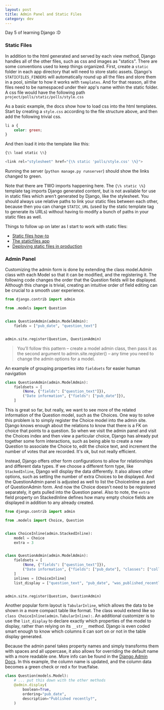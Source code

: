 ```yaml
---
layout: post
title: Admin Panel and Static Files
category: dev
---
```

Day 5 of learning Django :D

### Static Files
In addition to the html generated and served by each view method, Django handles all of the other files, such as css and images as "statics". There are some conventions used to keep things organized. First, create a `static` folder in each app directory that will need to store static assets. Django's `STATICFILES_FINDERS` will automatically round up all the files and store them in a pool, similar to how it works with `templates`. And for that reason, all the files need to be namespaced under their app's name within the static folder. A css file would have the following path `project/polls/static/polls/style.css`

As a basic example, the docs show how to load css into the html templates. Start by creating a `style.css` according to the file structure above, and then add the following trivial css.
```css
li a {
    color: green;
}
```

And then load it into the template like this:  
```py
{\% load static \%}

<link rel="stylesheet" href="{\% static 'polls/style.css' \%}">
```

Running the server (`python manage.py runserver`) should show the links changed to green.

Note that there are TWO imports happening here. The `{\% static \%}` template tag imports Django generated content, but is not available for use in static files which aren’t generated by Django, like the stylesheet. You should always use relative paths to link your static files between each other, because then you can change `STATIC_URL` (used by the static template tag to generate its URLs) without having to modify a bunch of paths in your static files as well.

Things to follow up on later as I start to work with static files:
- [Static files how-to](https://docs.djangoproject.com/en/5.0/howto/static-files/)
- [The staticfiles app](https://docs.djangoproject.com/en/5.0/ref/contrib/staticfiles/)
- [Deploying static files in production](https://docs.djangoproject.com/en/5.0/howto/static-files/deployment/)

### Admin Panel

Customizing the admin form is done by extending the class model.Admin class with each Model so that it can be modified, and the registering it. The following code changes the order that the Question fields will be displayed. Although this change is trivial, creating an intuitive order of field editing can be crucial to a smooth user experience.

```py
from django.contrib import admin

from .models import Question


class QuestionAdmin(admin.ModelAdmin):
    fields = ["pub_date", "question_text"]


admin.site.register(Question, QuestionAdmin)
```
> You’ll follow this pattern – create a model admin class, then pass it as the second argument to admin.site.register() – any time you need to change the admin options for a model.

An example of grouping properties into `fieldsets` for easier human navigation
```py
class QuestionAdmin(admin.ModelAdmin):
    fieldsets = [
        (None, {"fields": ["question_text"]}),
        ("Date information", {"fields": ["pub_date"]}),
    ]

```

This is great so far, but really, we want to see more of the related information of the Question model, such as the Choices. One way to solve this problem is to simply register the Choice model into the admin site. Django knows enough about the relations to know that there is a FK on choice that points to a question. So when we visit the admin panel and visit the Choices index and then view a particular choice, Django has already put together some form interactions, such as being able to create a new Question to associate the Choice to, edit the choice text, and increment the number of votes that are recorded. It's ok, but not really efficient.

Instead, Django offers other form configurations to allow for relationships and different data types. If we choose a different form type, like `StackedInline`, Django will display the data differently. It also allows other options, such as setting the number of extra Choices to be displayed. And the QuestionAdmin panel is adjusted as well to list the ChoiceInline as part of QuestionAdmin form. And now the Choice doesn't need to be registered separately, it gets pulled into the Question panel. Also to note, the `extra` field property on StackedInline defines how many empty choice fields are displayed in addition to any already created.

```py
from django.contrib import admin

from .models import Choice, Question


class ChoiceInline(admin.StackedInline):
    model = Choice
    extra = 3


class QuestionAdmin(admin.ModelAdmin):
    fieldsets = [
        (None, {"fields": ["question_text"]}),
        ("Date information", {"fields": ["pub_date"], "classes": ["collapse"]}),
    ]
    inlines = [ChoiceInline]
    list_display = ["question_text", "pub_date", "was_published_recently"]


admin.site.register(Question, QuestionAdmin)
```

Another popular form layout is `TabularInline`, which allows the data to be shown in a more compact table like format. The class would extend like so `class ChoiceInline(admin.TabularInline):`. An additional customizer is to use the `list_display` to declare exactly which properties of the model to display, rather than relying on its `__str__` method. Django is even coded smart enough to know which columns it can sort on or not in the table display generated.

Because the admin panel takes property names and simply transforms them with spaces and all uppercase, it also allows for overriding the default name with a more readable one. More info can be found in the [Django Admin Docs](https://docs.djangoproject.com/en/5.0/ref/contrib/admin/#django.contrib.admin.display). In this example, the column name is updated, and the column data becomes a green check or red x for true/false.

```py
class Question(models.Model):
    # ... put this down with the other methods
    @admin.display(
        boolean=True,
        ordering="pub_date",
        description="Published recently?",
    )
```


